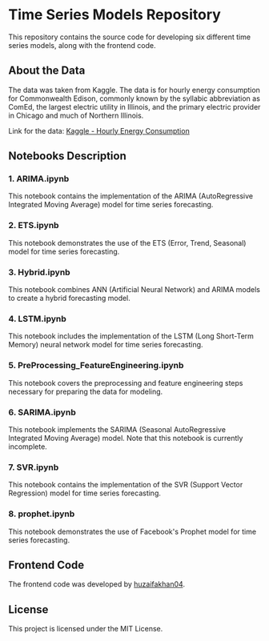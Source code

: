 # Time Series Models Repository

This repository contains the source code for developing six different time series models, along with the frontend code.

## About the Data

The data was taken from Kaggle. The data is for hourly energy consumption for Commonwealth Edison, commonly known by the syllabic abbreviation as ComEd, the largest electric utility in Illinois, and the primary electric provider in Chicago and much of Northern Illinois.

Link for the data: [Kaggle - Hourly Energy Consumption](https://www.kaggle.com/datasets/robikscube/hourly-energy-consumption?select=COMED_hourly.csv)

## Notebooks Description

### 1. ARIMA.ipynb
This notebook contains the implementation of the ARIMA (AutoRegressive Integrated Moving Average) model for time series forecasting.

### 2. ETS.ipynb
This notebook demonstrates the use of the ETS (Error, Trend, Seasonal) model for time series forecasting.

### 3. Hybrid.ipynb
This notebook combines ANN (Artificial Neural Network) and ARIMA models to create a hybrid forecasting model.

### 4. LSTM.ipynb
This notebook includes the implementation of the LSTM (Long Short-Term Memory) neural network model for time series forecasting.

### 5. PreProcessing_FeatureEngineering.ipynb
This notebook covers the preprocessing and feature engineering steps necessary for preparing the data for modeling.

### 6. SARIMA.ipynb
This notebook implements the SARIMA (Seasonal AutoRegressive Integrated Moving Average) model. Note that this notebook is currently incomplete.

### 7. SVR.ipynb
This notebook contains the implementation of the SVR (Support Vector Regression) model for time series forecasting.

### 8. prophet.ipynb
This notebook demonstrates the use of Facebook's Prophet model for time series forecasting.

## Frontend Code

The frontend code was developed by [huzaifakhan04](https://github.com/huzaifakhan04). 

## License

This project is licensed under the MIT License.
